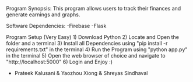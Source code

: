 Program Synopsis:
    This program allows users to track their finances and generate earnings and graphs.



Software Dependencies:
    -Firebase
    -Flask


Program Setup (Very Easy)
    1) Download Python
    2) Locate and Open the folder and a terminal
    3) Install all Dependencies using "pip install -r requirements.txt" in the terminal
    4) Run the Program using "python app.py" in the terminal
    5) Open the web browser of choice and navigate to "http://localhost:5000"
    6) Login and Enjoy :)

 - Prateek Kalusani & Yaozhou Xiong & Shreyas Sindhaval